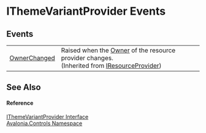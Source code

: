 # IThemeVariantProvider Events




## Events
<table>
<tr>
<td><a href="E_Avalonia_Controls_IResourceProvider_OwnerChanged">OwnerChanged</a></td>
<td>Raised when the <a href="P_Avalonia_Controls_IResourceProvider_Owner">Owner</a> of the resource provider changes.<br />(Inherited from <a href="T_Avalonia_Controls_IResourceProvider">IResourceProvider</a>)</td>
</tr>
</table>

## See Also


#### Reference
<a href="T_Avalonia_Controls_IThemeVariantProvider">IThemeVariantProvider Interface</a>  
<a href="N_Avalonia_Controls">Avalonia.Controls Namespace</a>  

